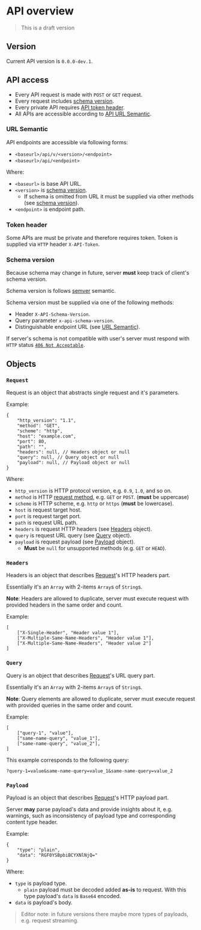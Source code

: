 # API overview

> This is a draft version

## Version

Current API version is `0.0.0-dev.1`.

## API access

* Every API request is made with `POST` or `GET` request.
* Every request includes [schema version](#schema-version).
* Every private API requires [API token header](#token-header).
* All APIs are accessible according to [API URL Semantic](#url-semantic).

### URL Semantic

API endpoints are accessible via following forms:

* `<baseurl>/api/v/<version>/<endpoint>`
* `<baseurl>/api/<endpoint>`

Where:

* `<baseurl>` is base API URL.
* `<version>` is [schema version](#schema-version).
  * If schema is omitted from URL it must be supplied via other methods (see [schema version](#schema-version)).
* `<endpoint>` is endpoint path.

### Token header

Some APIs are must be private and therefore requires token.
Token is supplied via `HTTP` header `X-API-Token`.

### Schema version

Because schema may change in future, server **must** keep track of client's
schema version.

Schema version is follows [semver](https://semver.org/) semantic.

Schema version must be supplied via one of the following methods:

* Header `X-API-Schema-Version`.
* Query parameter `x-api-schema-version`.
* Distinguishable endpoint URL (see [URL Semantic](#url-semantic)).

If server's schema is not compatible with user's server must respond with
`HTTP` status [`406 Not Acceptable`](https://developer.mozilla.org/en-US/docs/Web/HTTP/Status/406).

## Objects

### `Request`

Request is an object that abstracts single request and it's parameters.

Example:

```json5
{
	"http_version": "1.1",
	"method": "GET",
	"scheme": "http",
	"host": "example.com",
	"port": 80,
	"path": "",
	"headers": null, // Headers object or null
	"query": null, // Query object or null
	"payload": null, // Payload object or null
}
```

Where:

* `http_version` is HTTP protocol version, e.g. `0.9`, `1.0`, and so on.
* `method` is HTTP [request method](https://developer.mozilla.org/en-US/docs/Web/HTTP/Methods),
	e.g. `GET` or `POST`. (**must** be uppercase)
* `scheme` is HTTP scheme, e.g. `http` or `https` (**must** be lowercase).
* `host` is request target host.
* `port` is request target port.
* `path` is request URL path.
* `headers` is request HTTP headers (see [Headers](#headers) object).
* `query` is request URL query (see [Query](#query) object).
* `payload` is request payload (see [Payload](#payload) object).
  * **Must** be `null` for unsupported methods (e.g. `GET` or `HEAD`).

### `Headers`

Headers is an object that describes [Request](#request)'s HTTP headers part.

Essentially it's an `Array` with 2-items `Array`s of `String`s.

**Note**: Headers are allowed to duplicate, server must execute request with
provided headers in the same order and count.

Example:

```json5
[
	["X-Single-Header", "Header value 1"],
	["X-Multiple-Same-Name-Headers", "Header value 1"],
	["X-Multiple-Same-Name-Headers", "Header value 2"]
]
```

### `Query`

Query is an object that describes [Request](#request)'s URL query part.

Essentially it's an `Array` with 2-items `Array`s of `String`s.

**Note**: Query elements are allowed to duplicate, server must execute request
with provided queries in the same order and count.

Example:

```json5
[
	["query-1", "value"],
	["same-name-query", "value_1"],
	["same-name-query", "value_2"],
]
```

This example corresponds to the following query:
```query
?query-1=value&same-name-query=value_1&same-name-query=value_2
```

### `Payload`

Payload is an object that describes [Request](#request)'s HTTP payload part.

Server **may** parse payload's data and provide insights about it, e.g.
warnings, such as inconsistency of payload type and corresponding content type
header.

Example:

```json5
{
	"type": "plain",
	"data": "RGF0YSBpbiBCYXNlNjQ="
}
```

Where:

* `type` is payload type.
  * `plain` payload must be decoded added **as-is** to request.
    With this type payload's `data` is `Base64` encoded.
* `data` is payload's body.

> Editor note: in future versions there maybe more types of payloads, e.g.
> request streaming.
